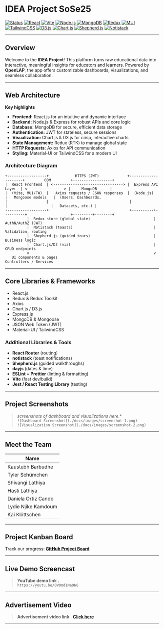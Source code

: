 # IDEA Project SoSe25

[![Status](https://img.shields.io/badge/status-WIP-orange)]()
[![React](https://img.shields.io/badge/React-18-61dafb?logo=react&logoColor=61dafb&labelColor=20232a)]()
[![Vite](https://img.shields.io/badge/Vite-6-646CFF?logo=vite&logoColor=ffffff&labelColor=232323)]()
[![Node.js](https://img.shields.io/badge/Node.js-Express-339933?logo=nodedotjs&logoColor=fff&labelColor=20232a)]()
[![MongoDB](https://img.shields.io/badge/MongoDB-Atlas-47A248?logo=mongodb&logoColor=fff&labelColor=1b1f24)]()
[![Redux](https://img.shields.io/badge/Redux-Toolkit-764ABC?logo=redux&logoColor=fff&labelColor=1b1f24)]()
[![MUI](https://img.shields.io/badge/MUI-Design-007FFF?logo=mui&logoColor=fff&labelColor=0b1620)]()
[![TailwindCSS](https://img.shields.io/badge/TailwindCSS-Utility-38B2AC?logo=tailwindcss&logoColor=fff&labelColor=0b1620)]()
[![D3.js](https://img.shields.io/badge/D3.js-Data%20Viz-F9A03C?logo=d3dotjs&logoColor=fff&labelColor=1b1f24)]()
[![Chart.js](https://img.shields.io/badge/Chart.js-Charts-FF6384?logo=chartdotjs&logoColor=fff&labelColor=1b1f24)]()
[![Shepherd.js](https://img.shields.io/badge/Shepherd.js-Walkthrough-6C5CE7?labelColor=1b1f24)]()
[![Notistack](https://img.shields.io/badge/notistack-Notifications-4A90E2?labelColor=1b1f24)]()

---

## Overview

Welcome to the **IDEA Project**! This platform turns raw educational data into interactive, meaningful insights for educators and learners. Powered by **OpenLAP**, the app offers customizable dashboards, visualizations, and seamless collaboration.

---

## Web Architecture

**Key highlights**
- **Frontend:** React.js for an intuitive and dynamic interface  
- **Backend:** Node.js & Express for robust APIs and core logic  
- **Database:** MongoDB for secure, efficient data storage  
- **Authentication:** JWT for stateless, secure sessions  
- **Visualization:** Chart.js & D3.js for crisp, interactive charts  
- **State Management:** Redux (RTK) to manage global state  
- **HTTP Requests:** Axios for API communication  
- **Styling:** Material-UI or TailwindCSS for a modern UI  

### Architecture Diagram 
```
+------------------+            HTTPS (JWT)             +---------------------+         ODM         +------------------+
|  React Frontend  | <--------------------------------> |  Express API Layer  | <-----------------> |     MongoDB      |
|  (Vite, MUI/TW)  |   Axios requests / JSON responses  |  (Node.js)          |   Mongoose models   |  (Users, Dashboards,
|                  |                                     |                     |                    |   Datasets, etc.) |
+---------+--------+                                     +----------+----------+                    +---------+--------+
          |  Redux store (global state)                             |  AuthN/AuthZ (JWT)
          |  Notistack (toasts)                                     |  Validation, routing
          |  Shepherd.js (guided tours)                             |  Business logic
          |  Chart.js/D3 (viz)                                      |  CRUD endpoints
          v                                                         v
   UI components & pages                                    Controllers / Services
```
---

## Core Libraries & Frameworks

- React.js  
- Redux & Redux Toolkit  
- Axios  
- Chart.js / D3.js  
- Express.js  
- MongoDB & Mongoose  
- JSON Web Token (JWT)  
- Material-UI / TailwindCSS  

### Additional Libraries & Tools
- **React Router** (routing)  
- **notistack** (toast notifications)  
- **Shepherd.js** (guided walkthroughs)  
- **dayjs** (dates & time)  
- **ESLint + Prettier** (linting & formatting)  
- **Vite** (fast dev/build)  
- **Jest / React Testing Library** (testing)

---

## Project Screenshots

> *screenshots of dashboard and visualizations here.**  
> `![Dashboard Screenshot](./docs/images/screenshot-1.png)`  
> `![Visualization Screenshot](./docs/images/screenshot-2.png)`

---

## Meet the Team

| Name                    |
|-------------------------|
| Kaustubh Barbudhe       |
| Tyler Schümchen         |
| Shivangi Lathiya        |
| Hasti Lathiya           |
| Daniela Ortiz Cando     |
| Lydie Njike Kamdoum     |
| Kai Klöttschen          |

---

## Project Kanban Board

Track our progress: **[GitHub Project Board](https://github.com/users/im-kaustubh/projects/9/views/1)**

---

## Live Demo Screencast

> **YouTube demo link .**  
> `https://youtu.be/0VOmd1Na9N0`

---

## Advertisement Video

> **Advertisement video link .**
> **[Click here](https://youtu.be/gd2QOi8TlXs)**
> 

---

